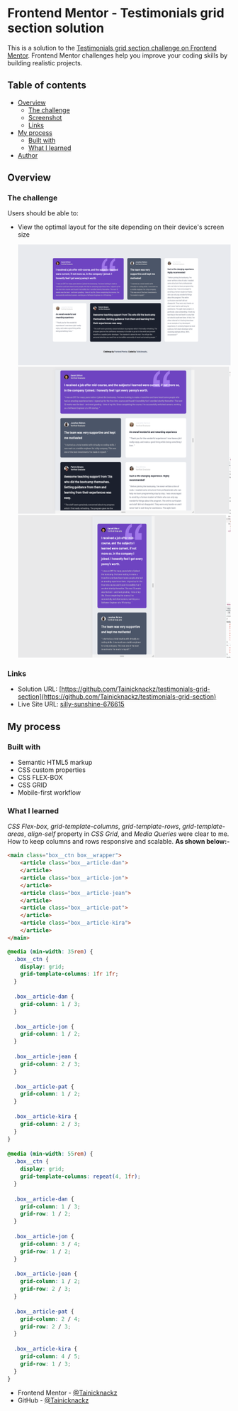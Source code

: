 # Frontend Mentor - Testimonials grid section solution

This is a solution to the [Testimonials grid section challenge on Frontend Mentor](https://www.frontendmentor.io/challenges/testimonials-grid-section-Nnw6J7Un7). Frontend Mentor challenges help you improve your coding skills by building realistic projects.

## Table of contents

- [Overview](#overview)
  - [The challenge](#the-challenge)
  - [Screenshot](#screenshot)
  - [Links](#links)
- [My process](#my-process)
  - [Built with](#built-with)
  - [What I learned](#what-i-learned)
- [Author](#author)

## Overview

### The challenge

Users should be able to:

- View the optimal layout for the site depending on their device's screen size

  ![Desktop view](./screenshots/desktop.png)
  ![Tablet view](./screenshots/tablet.png)
  ![Mobile view](./screenshots/mobile.png)

### Links

- Solution URL: [https://github.com/Tainicknackz/testimonials-grid-section](https://github.com/Tainicknackz/testimonials-grid-section)
- Live Site URL: [silly-sunshine-676615](https://silly-sunshine-676615.netlify.app/)

## My process

### Built with

- Semantic HTML5 markup
- CSS custom properties
- CSS FLEX-BOX
- CSS GRID
- Mobile-first workflow

### What I learned

_CSS Flex-box_, _grid-template-columns_, _grid-template-rows_, _grid-template-areas_, _align-self_ property in _CSS Grid_, and _Media Queries_ were clear to me. How to keep columns and rows responsive and scalable. **As shown below:-**

```HTML
<main class="box__ctn box__wrapper">
    <article class="box__article-dan">
    </article>
    <article class="box__article-jon">
    </article>
    <article class="box__article-jean">
    </article>
    <article class="box__article-pat">
    </article>
    <article class="box__article-kira">
    </article>
</main>
```

```css
@media (min-width: 35rem) {
  .box__ctn {
    display: grid;
    grid-template-columns: 1fr 1fr;
  }

  .box__article-dan {
    grid-column: 1 / 3;
  }

  .box__article-jon {
    grid-column: 1 / 2;
  }

  .box__article-jean {
    grid-column: 2 / 3;
  }

  .box__article-pat {
    grid-column: 1 / 2;
  }

  .box__article-kira {
    grid-column: 2 / 3;
  }
}

@media (min-width: 55rem) {
  .box__ctn {
    display: grid;
    grid-template-columns: repeat(4, 1fr);
  }

  .box__article-dan {
    grid-column: 1 / 3;
    grid-row: 1 / 2;
  }

  .box__article-jon {
    grid-column: 3 / 4;
    grid-row: 1 / 2;
  }

  .box__article-jean {
    grid-column: 1 / 2;
    grid-row: 2 / 3;
  }

  .box__article-pat {
    grid-column: 2 / 4;
    grid-row: 2 / 3;
  }

  .box__article-kira {
    grid-column: 4 / 5;
    grid-row: 1 / 3;
  }
}
```

- Frontend Mentor - [@Tainicknackz](https://www.frontendmentor.io/profile/Tainicknackz)
- GitHub - [@Tainicknackz](https://www.github.com/Tainicknackz)
